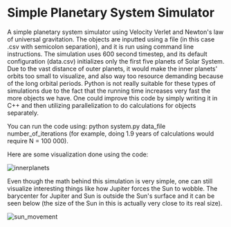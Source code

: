 # Simple Planetary System Simulator

A simple planetary system simulator using Velocity Verlet and Newton's law of universal gravitation. The objects are inputted using a file (in this case .csv with semicolon separation), and it is run using command line instructions. The simulation uses 600 second timestep, and its default configuration (data.csv) initializes only the first five planets of Solar System. Due to the vast distance of outer planets, it would make the inner planets' orbits too small to visualize, and also way too resource demanding because of the long orbital periods. Python is not really suitable for these types of simulations due to the fact that the running time increases very fast the more objects we have. One could improve this code by
simply writing it in C++ and then utilizing parallelization to do calculations for objects separately.


You can run the code using: python system.py data_file number_of_iterations (for example, doing 1.9 years of calculations would require N = 100 000).

Here are some visualization done using the code:

![innerplanets](https://github.com/user-attachments/assets/31866bd7-9638-4dbf-bab9-966bd86f5896)


Even though the math behind this simulation is very simple, one can still visualize interesting things like how Jupiter forces the Sun to wobble. The barycenter for Jupiter and Sun is outside the Sun's surface and it can be seen below (the size of the Sun in this is actually very close to its real size).


![sun_movement](https://github.com/user-attachments/assets/13300f4a-b1c9-4d9d-839b-b4fe45ef3165)

